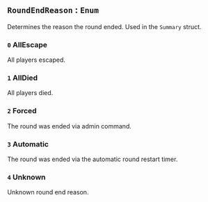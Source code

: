 ##  `RoundEndReason` : `Enum`
Determines the reason the round ended. Used in the `Summary` struct.

### `0` AllEscape
All players escaped.

### `1` AllDied
All players died.

### `2` Forced
The round was ended via admin command.

### `3` Automatic
The round was ended via the automatic round restart timer.

### `4` Unknown
Unknown round end reason.